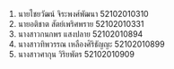 1. นายไชยวัฒน์ จิระพงศ์พัฒนา 52102010310
2. นายอติชาต สัตย์เพริศพราย 52102010331
3. นางสาวกนกพร แสงปลาย 52102010894
4. นางสาวทิพวรรณ เหลืองศิริธัญญะ 52102010899
5. นางสาวศากุน วิริยพัตร 52102010909